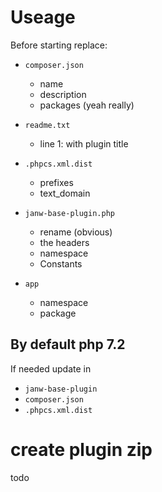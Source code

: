 # Useage

Before starting replace:

- `composer.json`
	- name
  	- description
	- packages (yeah really)

- `readme.txt`
	- line 1: with plugin title

- `.phpcs.xml.dist`
	- prefixes
	- text_domain

- `janw-base-plugin.php`
	- rename (obvious)
	- the headers
	- namespace
	- Constants
- `app`
	- namespace
	- package

## By default php 7.2
If needed update in

- `janw-base-plugin`
- `composer.json`
- `.phpcs.xml.dist`


# create plugin zip

todo
